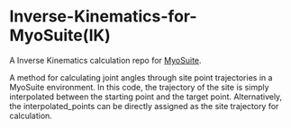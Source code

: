 # Inverse-Kinematics-for-MyoSuite(IK)
A Inverse Kinematics calculation repo for [MyoSuite](https://github.com/MyoHub/myosuite).

A method for calculating joint angles through site point trajectories in a MyoSuite environment. 
In this code, the trajectory of the site is simply interpolated between the starting point and the target point. 
Alternatively, the interpolated_points can be directly assigned as the site trajectory for calculation.
